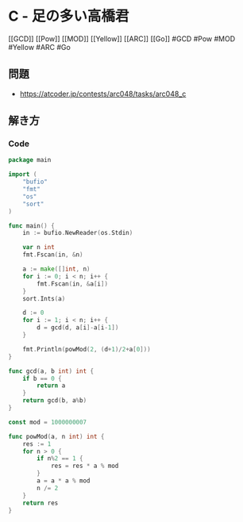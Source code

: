 # C - 足の多い高橋君
[[GCD]] [[Pow]] [[MOD]] [[Yellow]] [[ARC]] [[Go]]
#GCD #Pow #MOD #Yellow #ARC #Go 

## 問題
- https://atcoder.jp/contests/arc048/tasks/arc048_c

## 解き方
### Code
```go
package main

import (
	"bufio"
	"fmt"
	"os"
	"sort"
)

func main() {
	in := bufio.NewReader(os.Stdin)

	var n int
	fmt.Fscan(in, &n)

	a := make([]int, n)
	for i := 0; i < n; i++ {
		fmt.Fscan(in, &a[i])
	}
	sort.Ints(a)

	d := 0
	for i := 1; i < n; i++ {
		d = gcd(d, a[i]-a[i-1])
	}

	fmt.Println(powMod(2, (d+1)/2+a[0]))
}

func gcd(a, b int) int {
	if b == 0 {
		return a
	}
	return gcd(b, a%b)
}

const mod = 1000000007

func powMod(a, n int) int {
	res := 1
	for n > 0 {
		if n%2 == 1 {
			res = res * a % mod
		}
		a = a * a % mod
		n /= 2
	}
	return res
}
```